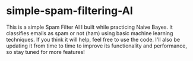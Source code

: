 # simple-spam-filtering-AI
This is a simple Spam Filter AI I built while practicing Naive Bayes. It classifies emails as spam or not (ham) using basic machine learning techniques. If you think it will help, feel free to use the code. I'll also be updating it from time to time to improve its functionality and performance, so stay tuned for more features!
